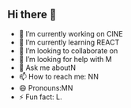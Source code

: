 ## Hi there 👋

- 🔭 I’m currently working on CINE 
- 🌱 I’m currently learning REACT
- 👯 I’m looking to collaborate on 
- 🤔 I’m looking for help with M
- 💬 Ask me aboutN
- 📫 How to reach me: NN
- 😄 Pronouns:MN
- ⚡ Fun fact: L.